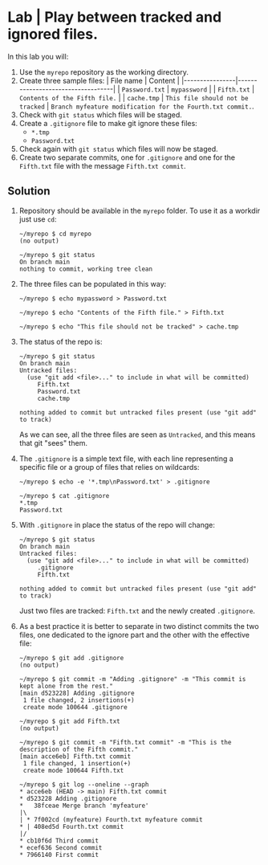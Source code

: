 # Lab | Play between tracked and ignored files.

In this lab you will:

1. Use the `myrepo` repository as the working directory.
2. Create three sample files:
   | File name      | Content                           |
   |----------------|-----------------------------------|
   | `Password.txt` | `mypassword`                      |
   | `Fifth.txt`    | `Contents of the Fifth file.`     |
   | `cache.tmp`    | `This file should not be tracked` |
   `Branch myfeature modification for the Fourth.txt commit.`.
3. Check with `git status` which files will be staged.
4. Create a `.gitignore` file to make git ignore these files:
   - `*.tmp`
   - `Password.txt`
5. Check again with `git status` which files will now be staged.
6. Create two separate commits, one for `.gitignore` and one for the `Fifth.txt`
   file with the message `Fifth.txt commit`.

## Solution

1. Repository should be available in the `myrepo` folder. To use it as a workdir
   just use `cd`:

   ```console
   ~/myrepo $ cd myrepo
   (no output)

   ~/myrepo $ git status
   On branch main
   nothing to commit, working tree clean
   ```

2. The three files can be populated in this way:

   ```console
   ~/myrepo $ echo mypassword > Password.txt

   ~/myrepo $ echo "Contents of the Fifth file." > Fifth.txt

   ~/myrepo $ echo "This file should not be tracked" > cache.tmp
   ```

3. The status of the repo is:

   ```console
   ~/myrepo $ git status
   On branch main
   Untracked files:
     (use "git add <file>..." to include in what will be committed)
        Fifth.txt
        Password.txt
        cache.tmp

   nothing added to commit but untracked files present (use "git add" to track)
   ```

   As we can see, all the three files are seen as `Untracked`, and this means
   that git "sees" them.

4. The `.gitignore` is a simple text file, with each line representing a
   specific file or a group of files that relies on wildcards:

   ```console
   ~/myrepo $ echo -e '*.tmp\nPassword.txt' > .gitignore

   ~/myrepo $ cat .gitignore
   *.tmp
   Password.txt
   ```

5. With `.gitignore` in place the status of the repo will change:

   ```console
   ~/myrepo $ git status
   On branch main
   Untracked files:
     (use "git add <file>..." to include in what will be committed)
        .gitignore
        Fifth.txt

   nothing added to commit but untracked files present (use "git add" to track)
   ```

   Just two files are tracked: `Fifth.txt` and the newly created `.gitignore`.

6. As a best practice it is better to separate in two distinct commits the two
   files, one dedicated to the ignore part and the other with the effective
   file:

   ```console
   ~/myrepo $ git add .gitignore
   (no output)

   ~/myrepo $ git commit -m "Adding .gitignore" -m "This commit is kept alone from the rest."
   [main d523228] Adding .gitignore
    1 file changed, 2 insertions(+)
    create mode 100644 .gitignore

   ~/myrepo $ git add Fifth.txt
   (no output)

   ~/myrepo $ git commit -m "Fifth.txt commit" -m "This is the description of the Fifth commit."
   [main acce6eb] Fifth.txt commit
    1 file changed, 1 insertion(+)
    create mode 100644 Fifth.txt

   ~/myrepo $ git log --oneline --graph 
   * acce6eb (HEAD -> main) Fifth.txt commit
   * d523228 Adding .gitignore
   *   38fceae Merge branch 'myfeature'
   |\  
   | * 7f002cd (myfeature) Fourth.txt myfeature commit
   * | 408ed5d Fourth.txt commit
   |/  
   * cb10f6d Third commit
   * ecef636 Second commit
   * 7966140 First commit
   ```
